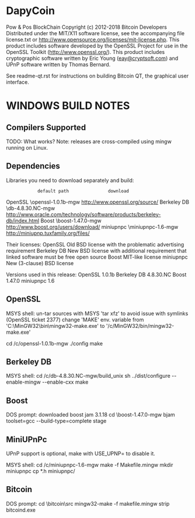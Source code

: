 # DapyCoin
Pow &amp; Pos BlockChain
Copyright (c) 2012-2018 Bitcoin Developers
Distributed under the MIT/X11 software license, see the accompanying
file license.txt or http://www.opensource.org/licenses/mit-license.php.
This product includes software developed by the OpenSSL Project for use in
the OpenSSL Toolkit (http://www.openssl.org/).  This product includes
cryptographic software written by Eric Young (eay@cryptsoft.com) and UPnP
software written by Thomas Bernard.


See readme-qt.rst for instructions on building Bitcoin QT, the
graphical user interface.

WINDOWS BUILD NOTES
===================

Compilers Supported
-------------------
TODO: What works?
Note: releases are cross-compiled using mingw running on Linux.


Dependencies
------------
Libraries you need to download separately and build:

                default path               download
OpenSSL         \openssl-1.0.1b-mgw        http://www.openssl.org/source/
Berkeley DB     \db-4.8.30.NC-mgw          http://www.oracle.com/technology/software/products/berkeley-db/index.html
Boost           \boost-1.47.0-mgw          http://www.boost.org/users/download/
miniupnpc       \miniupnpc-1.6-mgw         http://miniupnp.tuxfamily.org/files/

Their licenses:
OpenSSL        Old BSD license with the problematic advertising requirement
Berkeley DB    New BSD license with additional requirement that linked software must be free open source
Boost          MIT-like license
miniupnpc      New (3-clause) BSD license

Versions used in this release:
OpenSSL      1.0.1b
Berkeley DB  4.8.30.NC
Boost        1.47.0
miniupnpc    1.6


OpenSSL
-------
MSYS shell:
un-tar sources with MSYS 'tar xfz' to avoid issue with symlinks (OpenSSL ticket 2377)
change 'MAKE' env. variable from 'C:\MinGW32\bin\mingw32-make.exe' to '/c/MinGW32/bin/mingw32-make.exe'

cd /c/openssl-1.0.1b-mgw
./config
make

Berkeley DB
-----------
MSYS shell:
cd /c/db-4.8.30.NC-mgw/build_unix
sh ../dist/configure --enable-mingw --enable-cxx
make

Boost
-----
DOS prompt:
downloaded boost jam 3.1.18
cd \boost-1.47.0-mgw
bjam toolset=gcc --build-type=complete stage

MiniUPnPc
---------
UPnP support is optional, make with USE_UPNP= to disable it.

MSYS shell:
cd /c/miniupnpc-1.6-mgw
make -f Makefile.mingw
mkdir miniupnpc
cp *.h miniupnpc/

Bitcoin
-------
DOS prompt:
cd \bitcoin\src
mingw32-make -f makefile.mingw
strip bitcoind.exe
